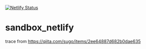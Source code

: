 [![Netlify Status](https://api.netlify.com/api/v1/badges/0901b6c3-0a7e-42a8-8b38-8be03f63481c/deploy-status)](https://app.netlify.com/sites/sandbox200426/deploys)

# sandbox_netlify

trace from https://qiita.com/sugo/items/2ee64887d682b0dae635
